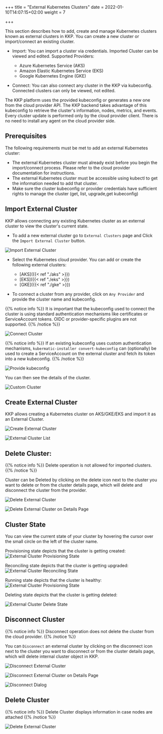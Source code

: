 +++
title = "External Kubernetes Clusters"
date = 2022-01-10T14:07:15+02:00
weight = 7

+++

This section describes how to add, create and manage Kubernetes clusters known as external clusters in KKP.
You can create a new cluster or import/connect an existing cluster.
- Import: You can import a cluster via credentials. Imported Cluster can be viewed and edited.
  Supported Providers:
  - Azure Kubernetes Service (AKS)
  - Amazon Elastic Kubernetes Service (EKS)
  - Google Kubernetes Engine (GKE)

- Connect: You can also connect any cluster in the KKP via kubeconfig. Connected clusters can only be viewed, not edited.

The KKP platform uses the provided kubeconfig or generates a new one from the cloud provider API.
The KKP backend takes advantage of this kubeconfig to retrieve the cluster's information, nodes, metrics, and events.
Every cluster update is performed only by the cloud provider client. There is no need to install any agent on the cloud provider side.

## Prerequisites

The following requirements must be met to add an external Kubernetes cluster:
 - The external Kubernetes cluster must already exist before you begin the import/connect process. Please refer to the cloud provider documentation for instructions.
 - The external Kubernetes cluster must be accessible using kubectl to get the information needed to add that cluster.
 - Make sure the cluster kubeconfig or provider credentials have sufficient rights to manage the cluster (get, list, upgrade,get kubeconfig)

## Import External Cluster

KKP allows connecting any existing Kubernetes cluster as an external cluster to view the cluster's current state.

- To add a new external cluster go to `External Clusters` page and Click the `Import External Cluster` button.

![Import External Cluster](@/images/main/tutorials/external-clusters/add-external-cluster.png "Import External Cluster")

- Select the Kubernetes cloud provider. You can add or create the following external clusters:

  - [AKS]({{< ref "./aks" >}})
  - [EKS]({{< ref "./eks" >}})
  - [GKE]({{< ref "./gke" >}})

- To connect a cluster from any provider, click on `Any Provider` and provide the cluster name and kubeconfig.

{{% notice info %}}
It is important that the kubeconfig used to connect the cluster is using standard authentication mechanisms like certificates or ServiceAccount tokens. OIDC or provider-specific plugins are not supported.
{{% /notice %}}

![Connect Cluster](@/images/main/tutorials/external-clusters/connect.png "Connect Cluster")

{{% notice info %}}
If an existing kubeconfig uses custom authentication mechanisms, `kubermatic-installer convert-kubeconfig` can (optionally) be used to create a ServiceAccount on the external cluster and fetch its token into a new kubeconfig.
{{% /notice %}}

![Provide kubeconfig](@/images/main/tutorials/external-clusters/custom-cluster-credentials.png "Provide kubeconfig")

You can then see the details of the cluster.

![Custom Cluster](@/images/main/tutorials/external-clusters/bringyourown.png "BringYourOwn Cluster")

## Create External Cluster

KKP allows creating a Kubernetes cluster on AKS/GKE/EKS and import it as an External Cluster.

![Create External Cluster](@/images/main/tutorials/external-clusters/create-external-cluster.png "Create External Cluster")

![External Cluster List](@/images/main/tutorials/external-clusters/externalcluster-list.png "External Cluster List")

## Delete Cluster:

{{% notice info %}}
Delete operation is not allowed for imported clusters.
{{% /notice %}}

Cluster can be  Deleted by clicking on the delete icon next to the cluster you want to delete or from the cluster details page, which will delete and disconnect the cluster from the provider.

![Delete External Cluster](@/images/main/tutorials/external-clusters/delete-externalcluster.png "Delete External Cluster")

![Delete External Cluster on Details Page](@/images/main/tutorials/external-clusters/delete-disconnect-page.png "Delete External Cluster on Details Page")

## Cluster State

You can view the current state of your cluster by hovering the cursor over the small circle on the left of the cluster name.

Provisioning state depicts that the cluster is getting created:
![External Cluster Provisioning State](@/images/main/tutorials/external-clusters/provisioning-status.png "External Cluster Provisioning State")

Reconciling state depicts that the cluster is getting upgraded:
![External Cluster Reconciling State](@/images/main/tutorials/external-clusters/reconciling-status.png "External Cluster Reconciling State")

Running state depicts that the cluster is healthy:
![External Cluster Provisioning State](@/images/main/tutorials/external-clusters/running-status.png "External Cluster Running State")

Deleting state depicts that the cluster is getting deleted:

![External Cluster Delete State](@/images/main/tutorials/external-clusters/aks-deleting.png "External Cluster Delete State")

## Disconnect Cluster

{{% notice info %}}
Disconnect operation does not delete the cluster from the cloud provider.
{{% /notice %}}

You can `Disconnect` an external cluster by clicking on the disconnect icon next to the cluster you want to disconnect or from the cluster details page, which will delete internal cluster object in KKP.

![Disconnect External Cluster](@/images/main/tutorials/external-clusters/disconnect-externalcluster.png "Disconnect External Cluster")

![Disconnect External Cluster on Details Page](@/images/main/tutorials/external-clusters/disconnect-externalcluster-details-page.png "Disconnect External Cluster on Details Page")

![Disconnect Dialog](@/images/main/tutorials/external-clusters/disconnect.png "Disconnect Dialog")


## Delete Cluster

{{% notice info %}}
Delete Cluster displays information in case nodes are attached
{{% /notice %}}


![Delete External Cluster](@/images/main/tutorials/external-clusters/delete-external-cluster-dialog.png "Delete External Cluster")

